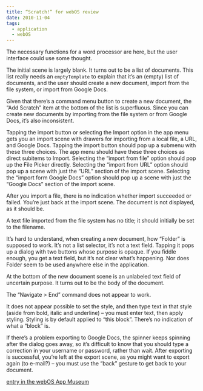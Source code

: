 ```yaml
---
title: “Scratch!” for webOS review
date: 2010-11-04
tags:
  - application
  - webOS
---
```


The necessary functions for a word processor are here, but the user interface could use some thought.

The initial scene is largely blank. It turns out to be a list of documents. This list really needs an `emptyTemplate` to explain that it’s an (empty) list of documents, and the user should create a new document, import from the file system, or import from Google Docs.

Given that there’s a command menu button to create a new document, the “Add Scratch” item at the bottom of the list is superfluous. Since you can create new documents by importing from the file system or from Google Docs, it’s also inconsistent.

Tapping the import button or selecting the Import option in the app menu gets you an import scene with drawers for importing from a local file, a URL, and Google Docs. Tapping the import button should pop up a submenu with these three choices. The app menu should have these three choices as direct subitems to Import. Selecting the “import from file” option should pop up the File Picker directly. Selecting the “import from URL” option should pop up a scene with just the “URL” section of the import scene. Selecting the “import form Google Docs” option should pop up a scene with just the “Google Docs” section of the import scene.

After you import a file, there is no indication whether import succeeded or failed. You’re just back at the import scene. The document is not displayed, as it should be.

A text file imported from the file system has no title; it should initially be set to the filename.

It’s hard to understand, when creating a new document, how “Folder” is supposed to work. It’s not a list selector, it’s not a text field. Tapping it pops up a dialog with two buttons whose purpose is opaque. If you fiddle enough, you get a text field, but it’s not clear what’s happening. Nor does Folder seem to be used anywhere else in the application.

At the bottom of the new document scene is an unlabeled text field of uncertain purpose. It turns out to be the body of the document.

The “Navigate > End” command does not appear to work.

It does not appear possible to set the style, and then type text in that style (aside from bold, italic and underline) – you must enter text, then apply styling. Styling is by default applied to “this block”. There’s no indication of what a “block” is.

If there’s a problem exporting to Google Docs, the spinner keeps spinning after the dialog goes away, so it’s difficult to know that you should type a correction in your username or password, rather than wait. After exporting is successful, you’re left at the export scene, as you might want to export again (to e-mail?) – you must use the “back” gesture to get back to your document.

[entry in the webOS App Museum](https://appcatalog.webosarchive.org/showMuseumDetails.php?search=scratch&safe=on&app=2481)
